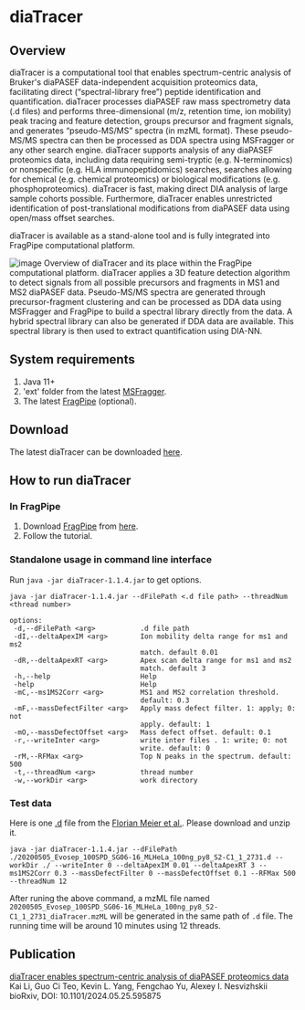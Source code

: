 # diaTracer

## Overview
diaTracer is a computational tool that enables spectrum-centric analysis of Bruker's diaPASEF data-independent acquisition proteomics data, facilitating direct (“spectral-library free”) peptide identification and quantification. diaTracer processes diaPASEF raw mass spectrometry data (.d files) and performs three-dimensional (m/z, retention time, ion mobility) peak tracing and feature detection, groups precursor and fragment signals, and generates “pseudo-MS/MS” spectra (in mzML format). These pseudo-MS/MS spectra can then be processed as DDA spectra using MSFragger or any other search engine. diaTracer supports analysis of any diaPASEF proteomics data, including data requiring semi-tryptic (e.g. N-terminomics) or nonspecific (e.g. HLA immunopeptidomics) searches, searches allowing for chemical (e.g. chemical proteomics) or biological modifications (e.g. phosphoproteomics). diaTracer is fast, making direct DIA analysis of large sample cohorts possible. Furthermore, diaTracer enables unrestricted identification of post-translational modifications from diaPASEF data using open/mass offset searches.

diaTracer is available as a stand-alone tool and is fully integrated into FragPipe computational platform.

![image](https://github.com/Nesvilab/diaTracer/assets/29800230/14191096-8b91-42af-8e99-b4e3e2e5a656)
Overview of diaTracer and its place within the FragPipe computational platform. 
diaTracer applies a 3D feature detection algorithm to detect signals from all possible precursors and fragments in MS1 and MS2 diaPASEF data. Pseudo-MS/MS spectra are generated through precursor-fragment clustering and can be processed as DDA data using MSFragger and FragPipe to build a spectral library directly from the data. A hybrid spectral library can also be generated if DDA data are available. This spectral library is then used to extract quantification using DIA-NN.


## System requirements
1. Java 11+
2. 'ext' folder from the latest [MSFragger](https://msfragger.arsci.com/upgrader/).
3. The latest [FragPipe](https://github.com/Nesvilab/FragPipe/releases/latest) (optional).
## Download
The latest diaTracer can be downloaded [here](https://msfragger-upgrader.nesvilab.org/diatracer/).

## How to run diaTracer
### In FragPipe
1. Download [FragPipe](http://fragpipe.nesvilab.org/) from [here](https://github.com/Nesvilab/FragPipe/releases/latest).
2. Follow the tutorial.

### Standalone usage in command line interface
Run `java -jar diaTracer-1.1.4.jar` to get options.

```shell
java -jar diaTracer-1.1.4.jar --dFilePath <.d file path> --threadNum <thread number>

options:
 -d,--dFilePath <arg>           .d file path
 -dI,--deltaApexIM <arg>        Ion mobility delta range for ms1 and ms2
                                match. default 0.01
 -dR,--deltaApexRT <arg>        Apex scan delta range for ms1 and ms2
                                match. default 3
 -h,--help                      Help
 -help                          Help
 -mC,--ms1MS2Corr <arg>         MS1 and MS2 correlation threshold.
                                default: 0.3
 -mF,--massDefectFilter <arg>   Apply mass defect filter. 1: apply; 0: not
                                apply. default: 1
 -mO,--massDefectOffset <arg>   Mass defect offset. default: 0.1
 -r,--writeInter <arg>          write inter files . 1: write; 0: not
                                write. default: 0
 -rM,--RFMax <arg>              Top N peaks in the spectrum. default: 500
 -t,--threadNum <arg>           thread number
 -w,--workDir <arg>             work directory
```

### Test data
Here is one [.d](https://www.dropbox.com/scl/fi/ydoeyjcxue6yz3c4rthvc/demo_data.zip?rlkey=5hazgmw4qfdc25l8oco5z3s8q&dl=0) file from the [Florian Meier et al.](https://www.nature.com/articles/s41592-020-00998-0). Please download and unzip it.

```shell
java -jar diaTracer-1.1.4.jar --dFilePath ./20200505_Evosep_100SPD_SG06-16_MLHeLa_100ng_py8_S2-C1_1_2731.d --workDir ./ --writeInter 0 --deltaApexIM 0.01 --deltaApexRT 3 --ms1MS2Corr 0.3 --massDefectFilter 0 --massDefectOffset 0.1 --RFMax 500 --threadNum 12
```
After runing the above command, a mzML file named `20200505_Evosep_100SPD_SG06-16_MLHeLa_100ng_py8_S2-C1_1_2731_diaTracer.mzML` will be generated in the same path of `.d` file. The running time will be around 10 minutes using 12 threads.

## Publication
<a href="https://doi.org/10.1101/2024.05.25.595875" target="_blank">diaTracer enables spectrum-centric analysis of diaPASEF proteomics data</a>
<br>
Kai Li, Guo Ci Teo, Kevin L. Yang, Fengchao Yu, Alexey I. Nesvizhskii
<br>
bioRxiv, DOI: 10.1101/2024.05.25.595875
